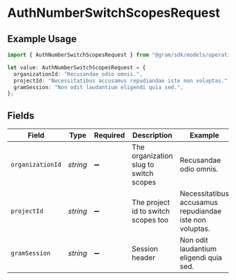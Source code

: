 # AuthNumberSwitchScopesRequest

## Example Usage

```typescript
import { AuthNumberSwitchScopesRequest } from "@gram/sdk/models/operations";

let value: AuthNumberSwitchScopesRequest = {
  organizationId: "Recusandae odio omnis.",
  projectId: "Necessitatibus accusamus repudiandae iste non voluptas.",
  gramSession: "Non odit laudantium eligendi quia sed.",
};
```

## Fields

| Field                                                   | Type                                                    | Required                                                | Description                                             | Example                                                 |
| ------------------------------------------------------- | ------------------------------------------------------- | ------------------------------------------------------- | ------------------------------------------------------- | ------------------------------------------------------- |
| `organizationId`                                        | *string*                                                | :heavy_minus_sign:                                      | The organization slug to switch scopes                  | Recusandae odio omnis.                                  |
| `projectId`                                             | *string*                                                | :heavy_minus_sign:                                      | The project id to switch scopes too                     | Necessitatibus accusamus repudiandae iste non voluptas. |
| `gramSession`                                           | *string*                                                | :heavy_minus_sign:                                      | Session header                                          | Non odit laudantium eligendi quia sed.                  |